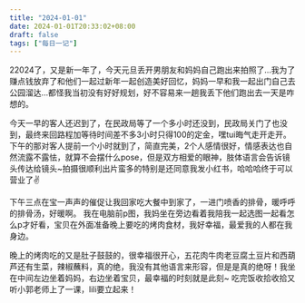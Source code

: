 ```yaml
---
title: "2024-01-01"
date: 2024-01-01T20:33:02+08:00
draft: false
tags: ["每日一记"]
---
```


22024了，又是新一年了，今天元旦丢开男朋友和妈妈自己跑出来拍照了…我为了赚点钱放弃了和他们一起过新年一起创造美好回忆，妈妈一早和我一起出门自己去公园溜达…都怪我当初没有好好规划，好不容易来一趟我丢下他们跑出去一天是咋想的。


今天一早的客人还迟到了，在民政局等了一个多小时还没到，民政局关门了也没到，最终来回路程加等待时间差不多3小时只得100的定金，嘿tui晦气走开走开。
下午的那对客人提前一个小时就到了，简直完美，2个人感情很好，情感表达也自然流露不露怯，就算不会摆什么pose，但是双方相爱的眼神，肢体语言会告诉镜头传达给镜头~拍摄很顺利出片蛮多的特别是还同意我发小红书，哈哈哈终于可以营业了✌

下午三点在宝一声声的催促让我回家吃大餐中到家了，一进门喷香的排骨，暖呼呼的排骨汤，好暖啊。
我在电脑前p图，我妈坐在旁边看着我陪我一起选图一起看怎么p才好看，宝贝在外面准备晚上要吃的烤肉食材，我好幸福，最爱我的人都在我身边。

晚上的烤肉吃的又是肚子鼓鼓的，很幸福很开心，五花肉牛肉老豆腐土豆片和西葫芦还有生菜，辣椒蘸料，真的绝，我没有其他语言来形容，但是是真的绝呀！我坐在中间左边坐着妈妈，右边坐着宝贝，最幸福的时刻就是此刻~
吃完饭收拾收拾又听小郭老师上了一课，lili要立起来！


